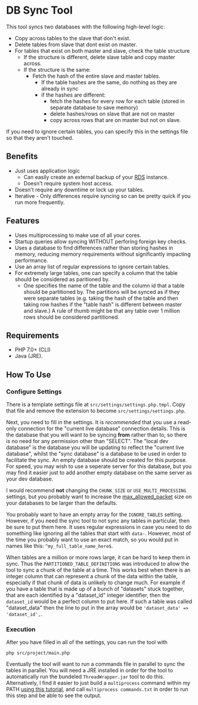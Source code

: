 DB Sync Tool
============
This tool syncs two databases with the following high-level logic:

* Copy across tables to the slave that don't exist.
* Delete tables from slave that dont exist on master.
* For tables that exist on both master and slave, check the table structure
    * If the structure is different, delete slave table and copy master across.
    * If the structure is the same:
        * Fetch the hash of the entire slave and master tables.
            * If the table hashes are the same, do nothing as they are already in sync
            * if the hashes are different:
                * fetch the hashes for every row for each table (stored in separate database to save memory)
                * delete hashes/rows on slave that are not on master
                * copy across rows that are on master but not on slave.
                
If you need to ignore certain tables, you can specify this in the settings file so that they aren't touched.

## Benefits
* Just uses application logic
    * Can easily create an external backup of your [RDS](https://aws.amazon.com/rds/) instance.
    * Doesn't require system host access.
* Doesn't require any downtime or lock up your tables.
* Iterative - Only differences require syncing so can be pretty quick if you run more frequently.


## Features
* Uses multiprocessing to make use of all your cores.
* Startup queries allow syncing WITHOUT perforing foreign key checks.
* Uses a database to find differences rather than storing hashes in memory, reducing memory requirements without significantly impacting performance.
* Use an array list of regular expressions to ignore certain tables.
* For extremely large tables, one can specify a column that the table should be considered as paritioned by. 
   * One specifies the name of the table and the column id that a table should be partitioned by. The partitions will be synced as if they were separate tables (e.g. taking the hash of the table and then taking row hashes if the "table hash" is different between master and slave.) A rule of thumb might be that any table over 1 million rows should be considered partitioned.


## Requirements

* PHP 7.0+ (CLI)
* Java (JRE).


## How To Use

### Configure Settings
There is a template settings file at `src/settings/settings.php.tmpl`. Copy that file and remove the extension to become `src/settings/settings.php`. 

Next, you need to fill in the settings. It is *recommended* that you use a read-only connection for the "current live database" connection details. This is the database that you will want to be syncing **from** rather than to, so there is no need for any permission other than "SELECT". The "local dev database" is the database you will be updating to reflect the "current live database", whilst the "sync database" is a database to be used in order to facilitate the sync. An empty database should be created for this purpose. For speed, you may wish to use a seperate server for this database, but you may find it easier just to add another empty database on the same server as your dev database. 

I would recommend **not** changing the `CHUNK_SIZE` or `USE_MULTI_PROCESSING` settings, but you probably want to increase the [max_allowed_packet](https://dev.mysql.com/doc/refman/8.0/en/packet-too-large.html) size on your databases to be larger than the defaults.

You probably want to have an empty array for the `IGNORE_TABLES` setting. However, if you need the sync tool to not sync any tables in particular, then be sure to put them here. It uses regular expressions in case you need to do something like ignoring all the tables that start with `data-`. However, most of the time you probably want to use an exact match, so you would put in names like this: `^my_full_table_name_here$`.

When tables are a million or more rows large, it can be hard to keep them in sync. Thus the `PARTITIONED_TABLE_DEFINITIONS` was introduced to allow the tool to sync a chunk of the table at a time. This works best when there is an integer column that can represent a chunk of the data within the table, especially if that chunk of data is unlikely to change much. For example if you have a table that is made up of a bunch of "datasets" stuck together, that are each identified by a "dataset_id" integer identifier, then the `dataset_id` would be a perfect column to put here. If such a table was called "dataset_data" then the line to put in the array would be `'dataset_data' => 'dataset_id',`.

### Execution
After you have filled in all of the settings, you can run the tool with 

```
php src/project/main.php
``` 

Eventually the tool will want to run a commands file in parallel to sync the tables in parallel. You will need a JRE installed in order for the tool to automatically run the bundeled `ThreadWrapper.jar` tool to do this. Alternatively, I find it easier to just build a `multiprocess` command within my PATH [using this tutorial](https://blog.programster.org/easily-parallelize-commands-in-linux), and call `multiprocess commands.txt` in order to run this step and be able to see the output.
